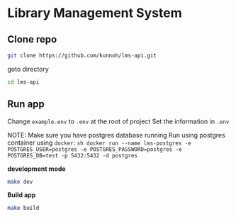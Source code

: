 # Library Management System

## Clone repo

```sh
git clone https://github.com/kunnoh/lms-api.git
```

goto directory
```sh
cd lms-api
```
## Run app
Change `example.env` to `.env` at the root of project
Set the information in `.env`

NOTE:
Make sure you have postgres database running
Run using postgres container using `docker`:
`sh
docker run --name lms-postgres -e POSTGRES_USER=postgres -e POSTGRES_PASSWORD=postgres -e POSTGRES_DB=test -p 5432:5432 -d postgres
`


**development mode**
```sh
make dev
```

**Build app**
```sh
make build
```



